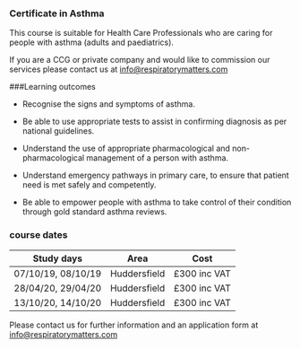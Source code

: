 ### Certificate in Asthma

This course is suitable for Health Care Professionals who are caring for people with asthma (adults and paediatrics).

If you are a CCG or private company and would like to commission our services please contact us at info@respiratorymatters.com

###Learning outcomes

* Recognise the signs and symptoms of asthma.

* Be able to use appropriate tests to assist in confirming diagnosis as per national guidelines.

* Understand the use of appropriate pharmacological and non-pharmacological management of a person with asthma.

* Understand emergency pathways in primary care, to ensure that patient need is met safely and competently.

* Be able to empower people with asthma to take control of their condition through gold standard asthma reviews.

### course dates

|Study days          |	Area          | Cost        |
|--------------------|---------------|-------------|
| 07/10/19, 08/10/19 | Huddersfield  | £300 inc VAT|
| 28/04/20, 29/04/20 | Huddersfield  | £300 inc VAT|
| 13/10/20, 14/10/20 | Huddersfield  | £300 inc VAT|

Please contact us for further information and an application form at info@respiratorymatters.com

